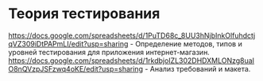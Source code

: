# Теория тестирования
https://docs.google.com/spreadsheets/d/1PuTD68c_8UU3hNjbInkOlfuhdctjqVZ309iDtPAPmLI/edit?usp=sharing - Определение методов, типов и уровней тестирования для приложения интернет-магазин.
https://docs.google.com/spreadsheets/d/1rkdbjoIZL302DHDXMLONzg8uaIO8nQVzpJSFzwq4oKE/edit?usp=sharing - Анализ требований и макета.
